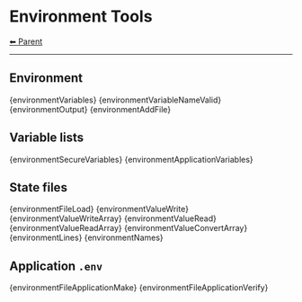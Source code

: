 # Environment Tools

<!-- TEMPLATE header 2 -->
[⬅ Parent ](../)
<hr />

## Environment

{environmentVariables}
{environmentVariableNameValid}
{environmentOutput}
{environmentAddFile}

## Variable lists

{environmentSecureVariables}
{environmentApplicationVariables}

## State files

{environmentFileLoad}
{environmentValueWrite}
{environmentValueWriteArray}
{environmentValueRead}
{environmentValueReadArray} 
{environmentValueConvertArray}
{environmentLines}
{environmentNames}

## Application `.env`

{environmentFileApplicationMake}
{environmentFileApplicationVerify}
